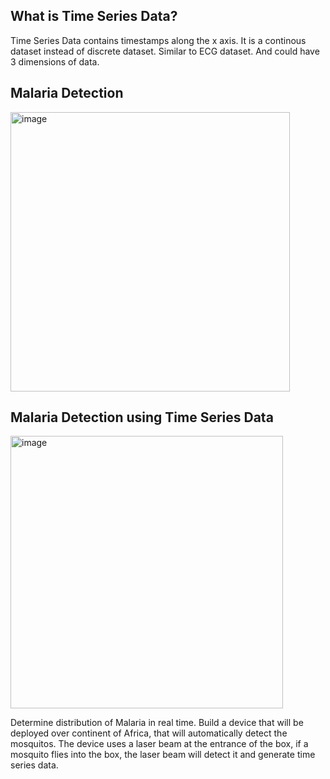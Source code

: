 


## What is Time Series Data?
Time Series Data contains timestamps along the x axis.
It is a continous dataset instead of discrete dataset. Similar to ECG dataset. And could have 3 dimensions of data.

## Malaria Detection
<img width="447" alt="image" src="https://user-images.githubusercontent.com/48233453/123678782-c28e8e00-d814-11eb-9b3b-73c2b8d30ad2.png">


## Malaria Detection using Time Series Data
<img width="436" alt="image" src="https://user-images.githubusercontent.com/48233453/123681554-f7e8ab00-d817-11eb-845b-fbb53009be1d.png">

Determine distribution of Malaria in real time. Build a device that will be deployed over continent of Africa, that will automatically detect the mosquitos. The device uses a laser beam at the entrance of the box, if a mosquito flies into the box, the laser beam will detect it and generate time series data.



